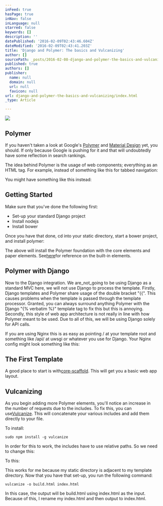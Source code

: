 ```yaml
---
inFeed: true
hasPage: true
inNav: false
inLanguage: null
starred: false
keywords: []
description: ''
datePublished: '2016-02-09T02:43:46.604Z'
dateModified: '2016-02-09T02:43:41.203Z'
title: 'Django and Polymer: The basics and Vulcanizing'
author: []
sourcePath: _posts/2016-02-08-django-and-polymer-the-basics-and-vulcanizing.md
published: true
authors: []
publisher:
  name: null
  domain: null
  url: null
  favicon: null
url: django-and-polymer-the-basics-and-vulcanizing/index.html
_type: Article

---
```

![](https://the-grid-user-content.s3-us-west-2.amazonaws.com/05456f21-c8f5-46a7-93ff-cdb72200d8c0.jpg)

## Polymer

If you haven't taken a look at Google's [Polymer][0] and [Material Design][1] yet, you should. If only because Google is pushing for it and that will undoubtedly have some reflection in search rankings.

The idea behind Polymer is the usage of web components; everything as an HTML tag. For example, instead of something like this for tabbed navigation:

You might have something like this instead:

## Getting Started

Make sure that you've done the following first:

* Set-up your standard Django project
* Install nodejs
* Install bower

Once you have that done, cd into your static directory, start a bower project, and install polymer:

The above will install the Polymer foundation with the core elements and paper elements. See[here][2]for reference on the built-in elements.

## Polymer with Django

Now to the Django integration. We are_not_going to be using Django as a standard MVC here, we will not use Django to process the template. Firstly, Django templates and Polymer share usage of the double bracket "{{". This causes problems when the template is passed through the template processor. Granted, you can always surround anything Polymer with the Django "{% verbatim %}" template tag to fix this but this is annoying. Secondly, this style of web app architecture is not really in line with how Polymer meant to be used. Due to all of this, we will be using Django solely for API calls.

If you are using Nginx this is as easy as pointing / at your template root and something like /api/ at uwsgi or whatever you use for Django. Your Nginx config might look something like this:

## The First Template

A good place to start is with[core-scaffold][3]. This will get you a basic web app layout.

## Vulcanizing

As you begin adding more Polymer elements, you'll notice an increase in the number of requests due to the includes. To fix this, you can use[Vulcanize][4]. This will concatenate your various includes and add them directly to your file.

To install:

`sudo npm install -g vulcanize`

In order for this to work, the includes have to use relative paths. So we need to change this:

To this:

This works for me because my static directory is adjacent to my template directory. Now that you have that set-up, you run the following command:

`vulcanize -o build.html index.html`

In this case, the output will be build.html using index.html as the input. Because of this, I rename my index.html and then output to index.html.

[0]: https://www.polymer-project.org/
[1]: http://www.google.com/design/spec/material-design/introduction.html
[2]: https://www.polymer-project.org/docs/elements/
[3]: https://www.polymer-project.org/docs/elements/core-elements.html#core-scaffold
[4]: https://github.com/polymer/vulcanize
